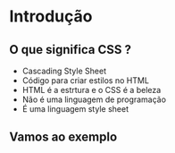 # Introdução

## O que significa CSS ?

* Cascading Style Sheet
* Código para criar estilos no HTML
* HTML é a estrtura e o CSS é a beleza
* Não é uma linguagem de programação
* É uma linguagem style sheet

## Vamos ao exemplo